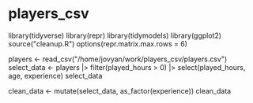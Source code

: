 # players_csv

library(tidyverse)
library(repr)
library(tidymodels)
library(ggplot2)
source("cleanup.R")
options(repr.matrix.max.rows = 6)

players <- read_csv("/home/jovyan/work/players_csv/players.csv")
select_data <- players |> 
    filter(played_hours > 0) |>
    select(played_hours, age, experience)
select_data

clean_data <- mutate(select_data, 
    as_factor(experience))
clean_data
